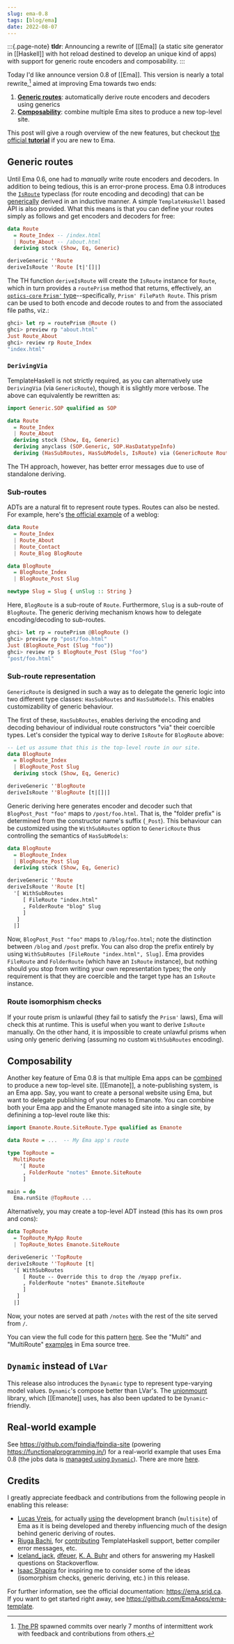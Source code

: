 ```yaml
---
slug: ema-0.8
tags: [blog/ema]
date: 2022-08-07
---
```


:::{.page-note}
**tldr**: Announcing a rewrite of [[Ema]] (a static site generator in [[Haskell]] with hot reload destined to develop an unique kind of apps) with support for generic route encoders and composability.
:::

Today I'd like announce version 0.8 of [[Ema]]. This version is nearly a total rewrite,[^pr] aimed at improving Ema towards two ends:

[^pr]: [The PR](https://github.com/EmaApps/ema-template/pull/22) spawned commits over nearly 7 months of intermittent work with feedback and contributions from others.

1. [**Generic routes**](https://ema.srid.ca/guide/route/generic): automatically derive route encoders and decoders using generics 
1. [**Composability**](https://ema.srid.ca/guide/compose): combine multiple Ema sites to produce a new top-level site.

This post will give a rough overview of the new features, but checkout [the official **tutorial**](https://ema.srid.ca/tutorial) if you are new to Ema. 

## Generic routes

Until Ema 0.6, one had to _manually_ write route encoders and decoders. In addition to being tedious, this is an error-prone process. Ema 0.8 introduces the [`IsRoute`](https://ema.srid.ca/guide/route/class) typeclass (for route encoding and decoding) that can be [generically](https://ema.srid.ca/guide/route/generic) derived in an inductive manner. A simple `TemplateHaskell` based API is also provided. What this means is that you can define your routes simply as follows and get encoders and decoders for free:

```haskell
data Route 
  = Route_Index -- /index.html
  | Route_About -- /about.html
  deriving stock (Show, Eq, Generic)

deriveGeneric ''Route 
deriveIsRoute ''Route [t|'[]|]
```

The TH function `deriveIsRoute` will create the `IsRoute` instance for `Route`, which in turn provides a `routePrism` method that returns, effectively, an [`optics-core` `Prism'` type](https://hackage.haskell.org/package/optics-core-0.4.1/docs/Optics-Prism.html#t:Prism-39-)--specifically, `Prism' FilePath Route`. This prism can be used to both encode and decode routes to and from the associated file paths, viz.:

```haskell
ghci> let rp = routePrism @Route ()
ghci> preview rp "about.html"
Just Route_About
ghci> review rp Route_Index
"index.html"
```

### `DerivingVia`

TemplateHaskell is not strictly required, as you can alternatively use `DerivingVia` (via `GenericRoute`), though it is slightly more verbose. The above can equivalently be rewritten as:

```haskell
import Generic.SOP qualified as SOP

data Route 
  = Route_Index
  | Route_About
  deriving stock (Show, Eq, Generic)
  deriving anyclass (SOP.Generic, SOP.HasDatatypeInfo)
  deriving (HasSubRoutes, HasSubModels, IsRoute) via (GenericRoute Route '[])
```

The TH approach, however, has better error messages due to use of standalone deriving.

### Sub-routes

ADTs are a natural fit to represent route types. Routes can also be nested. For example, here's [the official example](https://ema.srid.ca/guide/route/example) of a weblog:

```haskell
data Route
  = Route_Index
  | Route_About
  | Route_Contact
  | Route_Blog BlogRoute

data BlogRoute
  = BlogRoute_Index
  | BlogRoute_Post Slug

newtype Slug = Slug { unSlug :: String }
```

Here, `BlogRoute` is a sub-route of `Route`. Furthermore, `Slug` is a sub-route of `BlogRoute`. The generic deriving mechanism knows how to delegate encoding/decoding to sub-routes.

```haskell
ghci> let rp = routePrism @BlogRoute ()
ghci> preview rp "post/foo.html"
Just (BlogRoute_Post (Slug "foo"))
ghci> review rp $ BlogRoute_Post (Slug "foo")
"post/foo.html"
```

### Sub-route representation

`GenericRoute` is designed in such a way as to delegate the generic logic into two different type classes: `HasSubRoutes` and `HasSubModels`. This enables customizability of generic behaviour.

The first of these, `HasSubRoutes`, enables deriving the encoding and decoding behaviour of individual route constructors "via" their coercible types. Let's consider the typical way to derive `IsRoute` for `BlogRoute` above:

```haskell
-- Let us assume that this is the top-level route in our site.
data BlogRoute
  = BlogRoute_Index
  | BlogRoute_Post Slug
  deriving stock (Show, Eq, Generic)

deriveGeneric ''BlogRoute 
deriveIsRoute ''BlogRoute [t|[]|]
```

Generic deriving here generates encoder and decoder such that `BlogPost_Post "foo"` maps to `/post/foo.html`. That is, the "folder prefix" is determined from the constructor name's suffix (`_Post`). This behaviour can be customized using the `WithSubRoutes` option to `GenericRoute` thus controlling the semantics of `HasSubModels`:

```haskell
data BlogRoute
  = BlogRoute_Index
  | BlogRoute_Post Slug
  deriving stock (Show, Eq, Generic)

deriveGeneric ''Route 
deriveIsRoute ''Route [t|
  '[ WithSubRoutes 
     [ FileRoute "index.html"
     , FolderRoute "blog" Slug
     ]
   ]
  |]
```

Now, `BlogPost_Post "foo"` maps to `/blog/foo.html`; note the distinction between `/blog` and `/post` prefix. You can also drop the prefix entirely by using `WithSubRoutes [FileRoute "index.html", Slug]`. Ema provides `FileRoute` and `FolderRoute` (which have an `IsRoute` instance), but nothing should you stop from writing your own representation types; the only requirement is that they are coercible and the target type has an `IsRoute` instance.

### Route isomorphism checks

If your route prism is unlawful (they fail to satisfy the `Prism'` laws), Ema will check this at runtime. This is useful when you want to derive `IsRoute` manually. On the other hand, it is impossible to create unlawful prisms when using only generic deriving (assuming no custom `WithSubRoutes` encoding).

## Composability

Another key feature of Ema 0.8 is that multiple Ema apps can be [combined](https://ema.srid.ca/guide/compose) to produce a new top-level site. [[Emanote]], a note-publishing system, is an Ema app. Say, you want to create a personal website using Ema, but want to delegate publishing of your notes to Emanote. You can combine both your Ema app and the Emanote managed site into a single site, by definining a top-level route like this:

```haskell
import Emanote.Route.SiteRoute.Type qualified as Emanote

data Route = ...  -- My Ema app's route

type TopRoute =
  MultiRoute 
    '[ Route 
     , FolderRoute "notes" Emnote.SiteRoute
     ]

main = do 
  Ema.runSite @TopRoute ...
```

Alternatively, you may create a top-level ADT instead (this has its own pros and cons):

```haskell
data TopRoute
  = TopRoute_MyApp Route 
  | TopRoute_Notes Emanote.SiteRoute

deriveGeneric ''TopRoute 
deriveIsRoute ''TopRoute [t|
  '[ WithSubRoutes 
     [ Route -- Override this to drop the /myapp prefix.
     , FolderRoute "notes" Emanote.SiteRoute
     ]
   ]
  |]
``` 

Now, your notes are served at path `/notes` with the rest of the site served from `/`.

You can view the full code for this pattern [here](https://github.com/srid/emanima/pull/2). See the "Multi" and "MultiRoute" [examples](https://github.com/EmaApps/ema/tree/master/src/Ema/Example) in Ema source tree.


## `Dynamic` instead of `LVar`

This release also introduces the `Dynamic` type to represent type-varying model values. `Dynamic`'s compose better than LVar's. The [unionmount](https://github.com/srid/unionmount) library, which [[Emanote]] uses, has also been updated to be `Dynamic`-friendly.

## Real-world example

See https://github.com/fpindia/fpindia-site (powering https://functionalprogramming.in/) for a real-world example that uses Ema 0.8 (the jobs data is [managed using `Dynamic`](https://github.com/fpindia/fpindia-site/pull/24)). There are more [here](https://ema.srid.ca/examples).

## Credits

I greatly appreciate feedback and contributions from the following people in enabling this release:

- [Lucas Vreis](https://github.com/lucasvreis), for actually [using](https://github.com/lucasvreis/abacateiro) the development branch (`multisite`) of Ema as it is being developed and thereby influencing much of the design behind generic deriving of routes.
- [Riuga Bachi](https://github.com/RiugaBachi), for [contributing](https://github.com/EmaApps/ema/pulls?q=author%3ARiugaBachi+) TemplateHaskell support, better compiler error messages, etc.
- [Iceland_jack](https://stackoverflow.com/users/165806/iceland-jack), [dfeuer](https://stackoverflow.com/users/1477667/dfeuer), [K. A. Buhr](https://stackoverflow.com/users/7203016/k-a-buhr) and others for answering my Haskell questions on Stackoverflow.
- [Isaac Shapira](https://twitter.com/fresheyeball) for inspiring me to consider some of the ideas (isomorphism checks, generic deriving, etc.) in this release.

For further information, see the official documentation: https://ema.srid.ca. If you want to get started right away, see https://github.com/EmaApps/ema-template.
